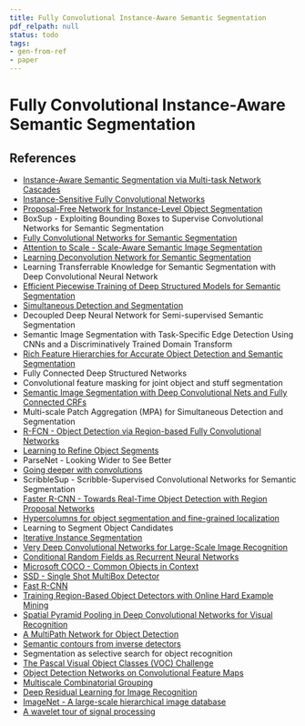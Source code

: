 ```yaml
---
title: Fully Convolutional Instance-Aware Semantic Segmentation
pdf_relpath: null
status: todo
tags:
- gen-from-ref
- paper
---
```


# Fully Convolutional Instance-Aware Semantic Segmentation

## References

- [Instance-Aware Semantic Segmentation via Multi-task Network Cascades](./instance-aware-semantic-segmentation-via-multi-task-network-cascades.md)
- [Instance-Sensitive Fully Convolutional Networks](./instance-sensitive-fully-convolutional-networks.md)
- [Proposal-Free Network for Instance-Level Object Segmentation](./proposal-free-network-for-instance-level-object-segmentation.md)
- BoxSup - Exploiting Bounding Boxes to Supervise Convolutional Networks for Semantic Segmentation
- [Fully Convolutional Networks for Semantic Segmentation](./fully-convolutional-networks-for-semantic-segmentation.md)
- [Attention to Scale - Scale-Aware Semantic Image Segmentation](./attention-to-scale-scale-aware-semantic-image-segmentation.md)
- [Learning Deconvolution Network for Semantic Segmentation](./learning-deconvolution-network-for-semantic-segmentation.md)
- Learning Transferrable Knowledge for Semantic Segmentation with Deep Convolutional Neural Network
- [Efficient Piecewise Training of Deep Structured Models for Semantic Segmentation](./efficient-piecewise-training-of-deep-structured-models-for-semantic-segmentation.md)
- [Simultaneous Detection and Segmentation](./simultaneous-detection-and-segmentation.md)
- Decoupled Deep Neural Network for Semi-supervised Semantic Segmentation
- Semantic Image Segmentation with Task-Specific Edge Detection Using CNNs and a Discriminatively Trained Domain Transform
- [Rich Feature Hierarchies for Accurate Object Detection and Semantic Segmentation](./rich-feature-hierarchies-for-accurate-object-detection-and-semantic-segmentation.md)
- Fully Connected Deep Structured Networks
- Convolutional feature masking for joint object and stuff segmentation
- [Semantic Image Segmentation with Deep Convolutional Nets and Fully Connected CRFs](./semantic-image-segmentation-with-deep-convolutional-nets-and-fully-connected-crfs.md)
- Multi-scale Patch Aggregation (MPA) for Simultaneous Detection and Segmentation
- [R-FCN - Object Detection via Region-based Fully Convolutional Networks](./r-fcn-object-detection-via-region-based-fully-convolutional-networks.md)
- [Learning to Refine Object Segments](./learning-to-refine-object-segments.md)
- ParseNet - Looking Wider to See Better
- [Going deeper with convolutions](./going-deeper-with-convolutions.md)
- ScribbleSup - Scribble-Supervised Convolutional Networks for Semantic Segmentation
- [Faster R-CNN - Towards Real-Time Object Detection with Region Proposal Networks](./faster-r-cnn-towards-real-time-object-detection-with-region-proposal-networks.md)
- [Hypercolumns for object segmentation and fine-grained localization](./hypercolumns-for-object-segmentation-and-fine-grained-localization.md)
- Learning to Segment Object Candidates
- [Iterative Instance Segmentation](./iterative-instance-segmentation.md)
- [Very Deep Convolutional Networks for Large-Scale Image Recognition](./very-deep-convolutional-networks-for-large-scale-image-recognition.md)
- [Conditional Random Fields as Recurrent Neural Networks](./conditional-random-fields-as-recurrent-neural-networks.md)
- [Microsoft COCO - Common Objects in Context](./microsoft-coco-common-objects-in-context.md)
- [SSD - Single Shot MultiBox Detector](./ssd-single-shot-multibox-detector.md)
- [Fast R-CNN](./fast-r-cnn.md)
- [Training Region-Based Object Detectors with Online Hard Example Mining](./training-region-based-object-detectors-with-online-hard-example-mining.md)
- [Spatial Pyramid Pooling in Deep Convolutional Networks for Visual Recognition](./spatial-pyramid-pooling-in-deep-convolutional-networks-for-visual-recognition.md)
- [A MultiPath Network for Object Detection](./a-multipath-network-for-object-detection.md)
- [Semantic contours from inverse detectors](./semantic-contours-from-inverse-detectors.md)
- Segmentation as selective search for object recognition
- [The Pascal Visual Object Classes (VOC) Challenge](./the-pascal-visual-object-classes-voc-challenge.md)
- [Object Detection Networks on Convolutional Feature Maps](./object-detection-networks-on-convolutional-feature-maps.md)
- [Multiscale Combinatorial Grouping](./multiscale-combinatorial-grouping.md)
- [Deep Residual Learning for Image Recognition](./deep-residual-learning-for-image-recognition.md)
- [ImageNet - A large-scale hierarchical image database](./imagenet-a-large-scale-hierarchical-image-database.md)
- [A wavelet tour of signal processing](./a-wavelet-tour-of-signal-processing.md)
